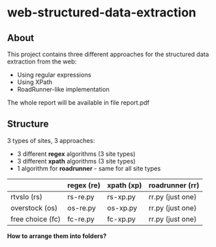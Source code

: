 # web-structured-data-extraction

## About
This project contains three different approaches for the structured data extraction from the web:

- Using regular expressions
- Using XPath
- RoadRunner-like implementation

The whole report will be available in file report.pdf


## Structure

3 types of sites, 3 approaches:
- 3 different **regex** algorithms (3 site types)
- 3 different **xpath** algorithms (3 site types)
- 1 algorithm for **roadrunner** - same for all site types

|                  | regex (re) | xpath (xp) | roadrunner (rr)  |
|---               |---         |---         |---               |
| rtvslo (rs)      | rs-re.py   | rs-xp.py   | rr.py (just one) |
| overstock (os)   | os-re.py   | os-xp.py   | rr.py (just one) |
| free choice (fc) | fc-re.py   | fc-xp.py   | rr.py (just one) |

**How to arrange them into folders?**

    
    
 

